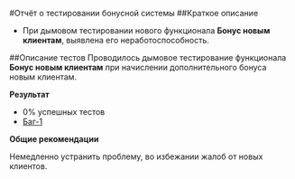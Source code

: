 #Отчёт о тестировании бонусной системы
##Краткое описание
* При дымовом тестировании нового функционала **Бонус новым клиентам**, выявлена его неработоспособность.

##Описание тестов
Проводилось дымовое тестирование функционала **Бонус новым клиентам** при начислении дополнительного бонуса новым клиентам.

**Результат**

* 0% успешных тестов
* [Баг-1](https://github.com/Zubareva-Anna/Bonus/issues/new)

**Общие рекомендации**

Немедленно устранить проблему, во избежании жалоб от новых клиентов.